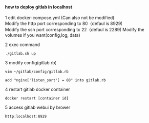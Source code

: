 #### how to deploy gitlab in localhost

1 edit docker-compose.yml  (Can also not be modified)  
Modify the http port corresponding to 80（defaul is 8929)  
Modify the ssh port corresponding to 22（defaul is 2289)
Modify the volumes if you want(config,log, data)

2 exec command  
```
./gitlab.sh up

```

3 modify config(gitlab.rb)

```
vim ~/gitlab/config/gitlab.rb
```
```
add "nginx['listen_port'] = 80" into gitlab.rb

```

4 restart gitlab docker container

```
docker restart [container id]
```

5 access gitlab webui by brower

```
http:localhost:8929
```
